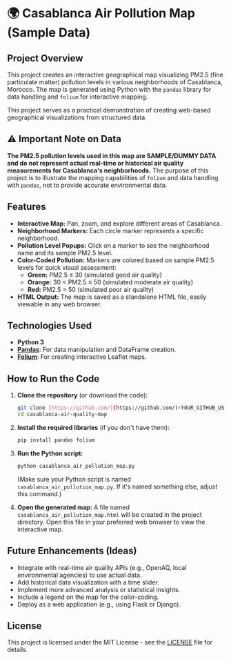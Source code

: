 
# 🌍 Casablanca Air Pollution Map (Sample Data)

## Project Overview

This project creates an interactive geographical map visualizing PM2.5 (fine particulate matter) pollution levels in various neighborhoods of Casablanca, Morocco. The map is generated using Python with the `pandas` library for data handling and `folium` for interactive mapping.

This project serves as a practical demonstration of creating web-based geographical visualizations from structured data.

## ⚠️ Important Note on Data

**The PM2.5 pollution levels used in this map are SAMPLE/DUMMY DATA and do not represent actual real-time or historical air quality measurements for Casablanca's neighborhoods.** The purpose of this project is to illustrate the mapping capabilities of `folium` and data handling with `pandas`, not to provide accurate environmental data.

## Features

* **Interactive Map:** Pan, zoom, and explore different areas of Casablanca.
* **Neighborhood Markers:** Each circle marker represents a specific neighborhood.
* **Pollution Level Popups:** Click on a marker to see the neighborhood name and its sample PM2.5 level.
* **Color-Coded Pollution:** Markers are colored based on sample PM2.5 levels for quick visual assessment:
    * **Green:** PM2.5 $\le$ 30 (simulated good air quality)
    * **Orange:** 30 < PM2.5 $\le$ 50 (simulated moderate air quality)
    * **Red:** PM2.5 > 50 (simulated poor air quality)
* **HTML Output:** The map is saved as a standalone HTML file, easily viewable in any web browser.

## Technologies Used

* **Python 3**
* **[Pandas](https://pandas.pydata.org/)**: For data manipulation and DataFrame creation.
* **[Folium](https://python-visualization.github.io/folium/latest/index.html)**: For creating interactive Leaflet maps.

## How to Run the Code

1.  **Clone the repository** (or download the code):
    ```bash
    git clone [https://github.com/](https://github.com/)<YOUR_GITHUB_USERNAME>/casablanca-air-quality-map.git
    cd casablanca-air-quality-map
    ```

2.  **Install the required libraries** (if you don't have them):
    ```bash
    pip install pandas folium
    ```

3.  **Run the Python script:**
    ```bash
    python casablanca_air_pollution_map.py
    ```
    (Make sure your Python script is named `casablanca_air_pollution_map.py`. If it's named something else, adjust this command.)

4.  **Open the generated map:**
    A file named `casablanca_air_pollution_map.html` will be created in the project directory. Open this file in your preferred web browser to view the interactive map.

## Future Enhancements (Ideas)

* Integrate with real-time air quality APIs (e.g., OpenAQ, local environmental agencies) to use actual data.
* Add historical data visualization with a time slider.
* Implement more advanced analysis or statistical insights.
* Include a legend on the map for the color-coding.
* Deploy as a web application (e.g., using Flask or Django).

## License

This project is licensed under the MIT License - see the [LICENSE](LICENSE) file for details.
